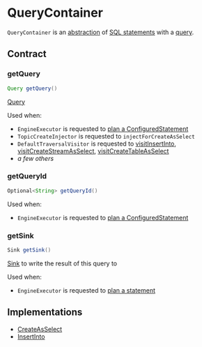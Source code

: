 # QueryContainer

`QueryContainer` is an [abstraction](#contract) of [SQL statements](#implementations) with a [query](#getQuery).

## Contract

### <span id="getQuery"> getQuery

```java
Query getQuery()
```

[Query](Query.md)

Used when:

* `EngineExecutor` is requested to [plan a ConfiguredStatement](../EngineExecutor.md#plan)
* `TopicCreateInjector` is requested to `injectForCreateAsSelect`
* `DefaultTraversalVisitor` is requested to [visitInsertInto](DefaultTraversalVisitor.md#visitInsertInto), [visitCreateStreamAsSelect](DefaultTraversalVisitor.md#visitCreateStreamAsSelect), [visitCreateTableAsSelect](DefaultTraversalVisitor.md#visitCreateTableAsSelect)
* _a few others_

### <span id="getQueryId"> getQueryId

```java
Optional<String> getQueryId()
```

Used when:

* `EngineExecutor` is requested to [plan a ConfiguredStatement](../EngineExecutor.md#plan)

### <span id="getSink"> getSink

```java
Sink getSink()
```

[Sink](Sink.md) to write the result of this query to

Used when:

* `EngineExecutor` is requested to [plan a statement](../EngineExecutor.md#plan)

## Implementations

* [CreateAsSelect](CreateAsSelect.md)
* [InsertInto](InsertInto.md)
